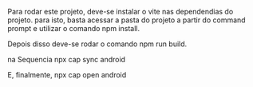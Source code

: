 Para rodar este projeto, deve-se instalar o vite nas dependendias do projeto. para isto, basta acessar a pasta do projeto a partir do command prompt e utilizar o comando npm install.

Depois disso deve-se rodar o comando npm run build.

na Sequencia npx cap sync android

E, finalmente, npx cap open android

